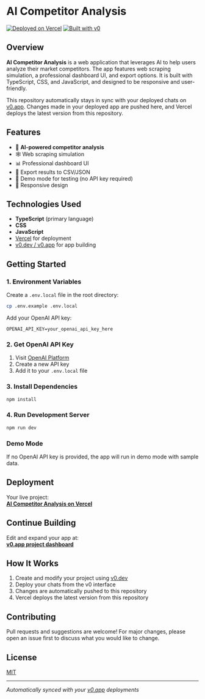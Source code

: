 # AI Competitor Analysis

[![Deployed on Vercel](https://img.shields.io/badge/Deployed%20on-Vercel-black?style=for-the-badge&logo=vercel)](https://vercel.com/mohamedaskaarrrs-projects/v0-ai-app-ideas)
[![Built with v0](https://img.shields.io/badge/Built%20with-v0.app-black?style=for-the-badge)](https://v0.app/chat/projects/K4hWGRa45py)

## Overview

**AI Competitor Analysis** is a web application that leverages AI to help users analyze their market competitors. The app features web scraping simulation, a professional dashboard UI, and export options. It is built with TypeScript, CSS, and JavaScript, and designed to be responsive and user-friendly.

This repository automatically stays in sync with your deployed chats on [v0.app](https://v0.app). Changes made in your deployed app are pushed here, and Vercel deploys the latest version from this repository.

## Features

- 🚀 **AI-powered competitor analysis**
- 🕸️ Web scraping simulation
- 📊 Professional dashboard UI
- 📁 Export results to CSV/JSON
- 🧪 Demo mode for testing (no API key required)
- 📱 Responsive design

## Technologies Used

- **TypeScript** (primary language)
- **CSS**
- **JavaScript**
- [Vercel](https://vercel.com/) for deployment
- [v0.dev / v0.app](https://v0.dev) for app building

## Getting Started

### 1. Environment Variables

Create a `.env.local` file in the root directory:

```bash
cp .env.example .env.local
```

Add your OpenAI API key:

```env
OPENAI_API_KEY=your_openai_api_key_here
```

### 2. Get OpenAI API Key

1. Visit [OpenAI Platform](https://platform.openai.com/api-keys)
2. Create a new API key
3. Add it to your `.env.local` file

### 3. Install Dependencies

```bash
npm install
```

### 4. Run Development Server

```bash
npm run dev
```

### Demo Mode

If no OpenAI API key is provided, the app will run in demo mode with sample data.

## Deployment

Your live project:  
**[AI Competitor Analysis on Vercel](https://vercel.com/mohamedaskaarrrs-projects/v0-ai-app-ideas)**

## Continue Building

Edit and expand your app at:  
**[v0.app project dashboard](https://v0.app/chat/projects/K4hWGRa45py)**

## How It Works

1. Create and modify your project using [v0.dev](https://v0.dev)
2. Deploy your chats from the v0 interface
3. Changes are automatically pushed to this repository
4. Vercel deploys the latest version from this repository

## Contributing

Pull requests and suggestions are welcome! For major changes, please open an issue first to discuss what you would like to change.

## License

[MIT](LICENSE)

---

*Automatically synced with your [v0.app](https://v0.app) deployments*
